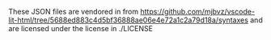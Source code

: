 These JSON files are vendored in from https://github.com/mjbvz/vscode-lit-html/tree/5688ed883c4d5bf36888ae06e4e72a1c2a79d18a/syntaxes and are licensed under the license in ./LICENSE

